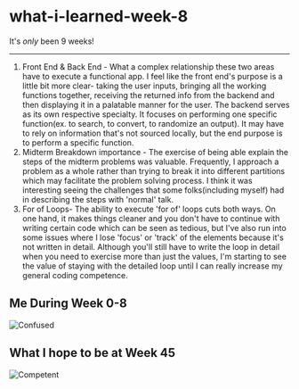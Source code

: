 # what-i-learned-week-8
It's *only* been 9 weeks!
___

1. Front End & Back End - What a complex relationship these two areas have to execute a functional app. I feel like the front end's purpose is a little bit more clear- taking the user inputs, bringing all the working functions together, receiving the returned info from the backend and then displaying it in a palatable manner for the user. The backend serves as its own respective specialty. It focuses on performing one specific function(ex. to search, to convert, to randomize an output). It may have to rely on information that's not sourced locally, but the end purpose is to perform a specific function.
2. Midterm Breakdown importance - The exercise of being able explain the steps of the midterm problems was valuable. Frequently, I approach a problem as a whole rather than trying to break it into different partitions which may facilitate the problem solving process. I think it was interesting seeing the challenges that some folks(including myself) had in describing the steps with 'normal' talk. 
3. For of Loops- The ability to execute 'for of' loops cuts both ways. On one hand, it makes things cleaner and you don't have to continue with writing certain code which can be seen as tedious, but I've also run into some issues where I lose 'focus' or 'track' of the elements because it's not written in detail. Although you'll still have to write the loop in detail when you need to exercise more than just the values, I'm starting to see the value of staying with the detailed loop until I can really increase my general coding competence.






## Me During Week 0-8
![Confused](https://media.giphy.com/media/zjQrmdlR9ZCM/giphy.gif)


## What I hope to be at Week 45
![Competent](https://giphy.com/gifs/UKTVGIFBANK-emma-willis-delivering-babies-newborns-WqFectaMUfKsGEOL5f)